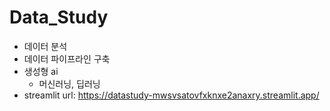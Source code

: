 # Data_Study
* 데이터 분석
* 데이터 파이프라인 구축
* 생성형 ai
  * 머신러닝, 딥러닝
* streamlit url: https://datastudy-mwsvsatovfxknxe2anaxry.streamlit.app/